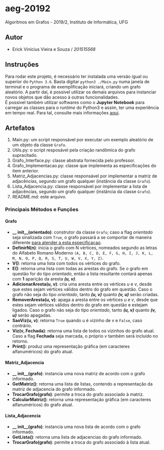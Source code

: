 # aeg-20192

Algoritmos em Grafos - 2019/2, Instituto de Informática, UFG

## Autor

- Erick Vinícius Vieira e Souza / _201515568_

## Instruções

Para rodar este projeto, é necessário ter instalada uma versão igual ou superior do `Python 3.6`. Basta digitar `python3 ./Main.py` numa janela de terminal e o programa de exemplificação iniciará, criando um grafo aleatório. A partir daí, é possível utilizar os demais arquivos para instanciar novos objetos que dão acesso à outras funcionalidades.  
É possível também utilizar softwares como o **Jupyter Notebook** para carregar as classes para o _runtime_ do Python3 e assim, ter uma experiência em tempo real. Para tal, consulte mais informações [aqui](https://jupyter-notebook.readthedocs.io/en/stable/examples/Notebook/Running%20Code.html).  

## Artefatos  

1. Main.py: um script responsável por executar um exemplo aleatório de um objeto da classe `Grafo`.  
2. Utils.py: o script resposável pela criação randômica do grafo supracitado.  
3. Grafo_Interface.py: classe abstrata fornecida pelo professor.  
4. Grafo_Implementacao.py: classe que implementa as especificações do item anterior.  
5. Matriz_Adjacencias.py: classe responsável por implementar a matriz de adjacências, segundo um grafo qualquer (instância da classe `Grafo`).  
6. Lista_Adjacencia.py: classe responsável por implementar a lista de adjacências, segundo um grafo qualquer (instância da classe `Grafo`).  
7. README.md: este arquivo.

### Principais Métodos e Funções

#### Grafo

- **__ init__(orientado)**: construtor da classe `Grafo`; caso a flag _orientado_ seja sinalizada com `True`, o grafo passará a se comportar de maneira diferente [para atender a esta especificaçao](http://www.educ.fc.ul.pt/icm/icm2001/icm33/grafosorientados.htm).
- **DefinirN(n)**: inicia o grafo com N vértices, nomeados segundo as letras do Alfabeto Romano Moderno `(A, B, C, D, E, F, G, H, I, J, K, L, M, N, O, P, Q, R, S, T, U, W, V, X, Y, Z)`.  
- **V()**: retorna uma lista com todos os vértices do grafo.
- **E()**: retorna uma lista com todas as arestas do grafo. Se o grafo em questão for do tipo _orientado_, então a lista resultante contará apenas com **1** aparição da aresta _**(u, v)**_.
- **AdicionarAresta(u, v)**: cria uma aresta entre os vértices _u_ e _v_, desde que estes sejam vértices válidos dentro do grafo em questão. Caso o grafo não seja do tipo _orientado_, tanto _**(u, v)**_ quanto _**(v, u)**_ serão criadas.
- **RemoverAresta(u, v)**: apaga a aresta entre os vértices _u_ e _v_, desde que estes sejam vértices válidos dentro do grafo em questão e estejam ligados. Caso o grafo não seja do tipo _orientado_, tanto _**(u, v)**_ quanto _**(v, u)**_ serão apagadas.
- **SaoViz(u, v)**: retorna `True` quando _u_ é vizinho de _v_ e `False`, caso contrário.
- **Viz(v, Fechada)**: retorna uma lista de todos os vizinhos do grafo atual. Caso a flag __Fechada__ seja marcada, o próprio _v_ também será incluído no retorno.
- **Print()**: produz uma representação gráfica (em caracteres alfanuméricos) do grafo atual.

#### Matriz_Adjacencia

- **__ init__(grafo)**: instancia uma nova matriz de acordo com o grafo informado.
- **GetMatriz()**: retorna uma lista de listas, contendo a representação da matriz de adjacencia do grafo informado.
- **TrocarGrafo(grafo)**: permite a troca do grafo associado à matriz.
- **CalcularMatriz()**: retorna uma representação gráfica (em caracteres alfanuméricos) do grafo atual.

#### Lista_Adjacencia

- **__ init__(grafo)**: instancia uma nova lista de acordo com o grafo informado.
- **GetLista()**: retorna uma lista de adjacencias do grafo informado.
- **TrocarGrafo(grafo)**: permite a troca do grafo associado à lista atual.
